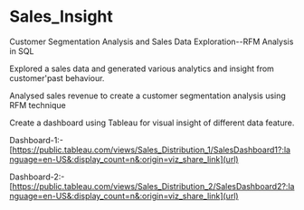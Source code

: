 # Sales_Insight

Customer Segmentation Analysis and Sales Data Exploration--RFM Analysis in SQL 

Explored a sales data and generated various analytics and insight from customer'past behaviour.

Analysed sales revenue to create a customer segmentation analysis using RFM technique

Create a dashboard using Tableau for visual insight of different data feature.

Dashboard-1:-[https://public.tableau.com/views/Sales_Distribution_1/SalesDashboard1?:language=en-US&:display_count=n&:origin=viz_share_link](url)

Dashboard-2:-[https://public.tableau.com/views/Sales_Distribution_2/SalesDashboard2?:language=en-US&:display_count=n&:origin=viz_share_link](url)
